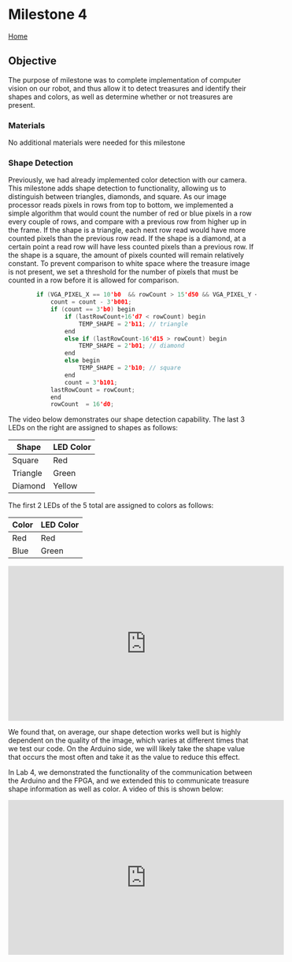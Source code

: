 # Milestone 4

[Home](./index.md)

## Objective
The purpose of milestone was to complete implementation of computer vision on our robot, and thus allow it to detect treasures and identify their shapes and colors, as well as determine whether or not treasures are present. 

### Materials
No additional materials were needed for this milestone

### Shape Detection
Previously, we had already implemented color detection with our camera. This milestone adds shape detection to functionality, allowing us to distinguish between triangles, diamonds, and square. As our image processor reads pixels in rows from top to bottom, we implemented a simple algorithm that would count the number of red or blue pixels in a row every couple of rows, and compare with a previous row from higher up in the frame. If the shape is a triangle, each next row read would have more counted pixels than the previous row read. If the shape is a diamond, at a certain point a read row will have less counted pixels than a previous row. If the shape is a square, the amount of pixels counted will remain relatively constant. To prevent comparison to white space where the treasure image is not present, we set a threshold for the number of pixels that must be counted in a row before it is allowed for comparison. 
~~~c
		if (VGA_PIXEL_X == 10'b0  && rowCount > 15'd50 && VGA_PIXEL_Y < 144*2/3) begin //new row
			count = count - 3'b001;
			if (count == 3'b0) begin
				if (lastRowCount+16'd7 < rowCount) begin
					TEMP_SHAPE = 2'b11; // triangle
				end
				else if (lastRowCount-16'd15 > rowCount) begin
					TEMP_SHAPE = 2'b01; // diamond
				end
				else begin
					TEMP_SHAPE = 2'b10; // square
				end
				count = 3'b101;
			lastRowCount = rowCount;
			end
			rowCount  = 16'd0;
~~~


The video below demonstrates our shape detection capability. The last 3 LEDs on the right are assigned to shapes as follows:

| Shape            | LED Color    |
|------------------|--------------|
| Square           | Red          |
| Triangle         | Green        |
| Diamond          | Yellow       |

The first 2 LEDs of the 5 total are assigned to colors as follows:

| Color        | LED Color    |
|--------------|--------------|
| Red          | Red          |
| Blue         | Green        |


<iframe width="560" height="315" src="https://www.youtube.com/embed/F9ZXnC7BIEg" frameborder="0" allow="accelerometer; autoplay; encrypted-media; gyroscope; picture-in-picture" allowfullscreen></iframe>

We found that, on average, our shape detection works well but is highly dependent on the quality of the image, which varies at different times that we test our code. On the Arduino side, we will likely take the shape value that occurs the most often and take it as the value to reduce this effect.

In Lab 4, we demonstrated the functionality of the communication between the Arduino and the FPGA, and we extended this to communicate treasure shape information as well as color. A video of this is shown below:

<iframe width="560" height="315" src="https://www.youtube.com/embed/RRkVq5P6AAY" frameborder="0" allow="accelerometer; autoplay; encrypted-media; gyroscope; picture-in-picture" allowfullscreen></iframe>
